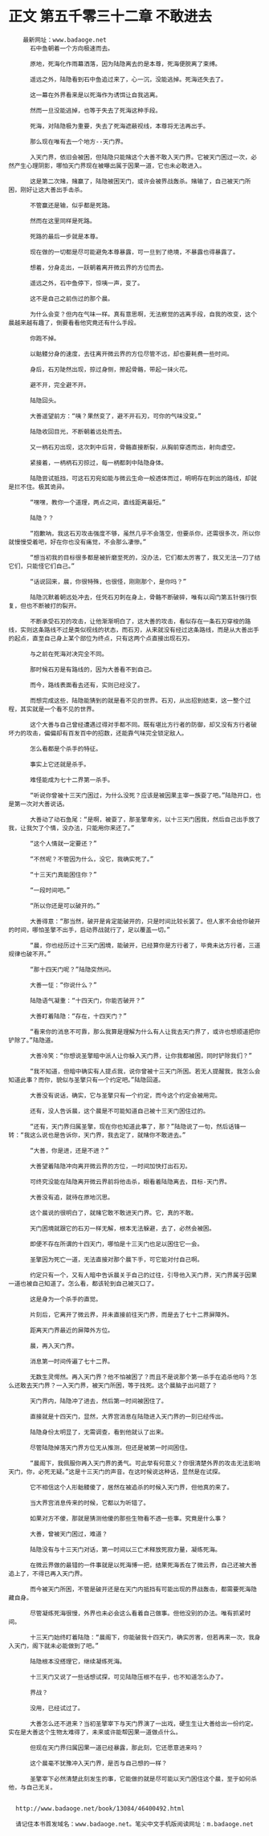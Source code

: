 # 正文 第五千零三十二章 不敢进去
        最新网址：www.badaoge.net
          石中鱼朝着一个方向极速而去。
      
          原地，死海化作雨幕洒落，因为陆隐离去的是本尊，死海便脱离了束缚。
      
          遥远之外，陆隐看到石中鱼追过来了，心一沉，没能逃掉。死海还失去了。
      
          这一幕在外界看来是以死海作为诱饵让自我逃离。
      
          然而一旦没能逃掉，也等于失去了死海这种手段。
      
          死海，对陆隐极为重要，失去了死海遮蔽视线，本尊将无法再出手。
      
          那么现在唯有去一个地方--天门界。
      
          入天门界，依旧会被困，但陆隐只能赌这个大善不敢入天门界。它被天门困过一次，必然产生心理阴影，哪怕天门界现在被曝出属于因果一道，它也未必敢进入。
      
          这是第二次赌，赌赢了，陆隐被困天门，或许会被界战轰杀。赌输了，自己被天门所困，刚好让这大善出手击杀。
      
          不管赢还是输，似乎都是死路。
      
          然而在这里同样是死路。
      
          死路的最后一步就是本尊。
      
          现在做的一切都是尽可能避免本尊暴露，可一旦到了绝境，不暴露也得暴露了。
      
          想着，分身走出，一跃朝着离开微云界的方位而去。
      
          遥远之外，石中鱼停下，惊咦一声，变了。
      
          这不是自己之前伤过的那个晨。
      
          为什么会变？但内在气味一样。真有意思啊，无法察觉的逃离手段，自我的改变，这个晨越来越有趣了，倒要看看他究竟还有什么手段。
      
          你跑不掉。
      
          以骷髅分身的速度，去往离开微云界的方位尽管不远，却也要耗费一些时间。
      
          身后，石刃陡然出现，掠过身侧，擦起骨骼，带起一抹火花。
      
          避不开，完全避不开。
      
          陆隐回头。
      
          大善遥望前方：“咦？果然变了，避不开石刃，可你的气味没变。”
      
          陆隐收回目光，不断朝着远处而去。
      
          又一柄石刃出现，这次刺中后背，骨骼直接断裂，从胸前穿透而出，射向虚空。
      
          紧接着，一柄柄石刃掠过，每一柄都刺中陆隐身体。
      
          陆隐尝试抵挡，可这石刃宛如能与微云生命一般透体而过，明明存在刺出的路线，却就是拦不住。极其诡异。
      
          “嘿嘿，教你一个道理，两点之间，直线距离最短。”
      
          陆隐？？
      
          “抱歉呐，我这石刃攻击强度不够，虽然几乎不会落空，但要杀你，还需很多次，所以你就慢慢受着吧，好在你也没有痛觉，不会那么凄惨。”
      
          “想当初我的目标很多都是被折磨至死的，没办法，它们都太厉害了，我又无法一刀了结它们，只能怪它们自己。”
      
          “话说回来，晨，你很特殊，也很怪，刚刚那个，是你吗？”
      
          陆隐沉默着朝远处冲去，任凭石刃刺在身上，骨骼不断破碎，唯有以阎门第五针强行恢复，但也不断被打的裂开。
      
          不断承受石刃的攻击，让他渐渐明白了，这大善的攻击，看似存在一条石刃穿梭的路线，实则这条路线不过是类似视线的状态，而石刃，从来就没有经过这条路线，而是从大善出手的起点，直至自己身上某个部位为终点，只有这两个点直接出现石刃。
      
          与之前在死海对决完全不同。
      
          那时候石刃是有路线的，因为大善看不到自己。
      
          而今，路线表面看去还有，实则已经没了。
      
          而想完成这些，陆隐能猜到的就是看不见的世界。石刃，从出招到结束，这一整个过程，其实就是一个看不见的世界。
      
          这个大善与自己曾经遭遇过得对手都不同。既有堪比方行者的防御，却又没有方行者破坏力的攻击，偏偏却有百发百中的招数，还能靠气味完全锁定敌人。
      
          怎么看都是个杀手的特征。
      
          事实上它还就是杀手。
      
          难怪能成为七十二界第一杀手。
      
          “听说你曾被十三天门困过，为什么没死？应该是被因果主宰一族耍了吧。”陆隐开口，也是第一次对大善说话。
      
          大善动了动石鱼尾：“是啊，被耍了，那圣擎卑劣，以十三天门困我，然后自己出手放了我，让我欠了个情，没办法，只能用你来还了。”
      
          “这个人情就一定要还？”
      
          “不然呢？不管因为什么，没它，我确实死了。”
      
          “十三天门真能困住你？”
      
          “一段时间吧。”
      
          “所以你还是可以破开的。”
      
          大善得意：“那当然，破开是肯定能破开的，只是时间比较长罢了。但人家不会给你破开的时间，哪怕圣擎不出手，启动界战就行了，足以覆盖一切。”
      
          “晨，你也经历过十三天门困境，能破开，已经算你是方行者了，毕竟未达方行者，三道规律也破不开。”
      
          “那十四天门呢？”陆隐突然问。
      
          大善一怔：“你说什么？”
      
          陆隐语气凝重：“十四天门，你能否破开？”
      
          大善盯着陆隐：“存在，十四天门？”
      
          “看来你的消息不可靠，那么我算是理解为什么有人让我去天门界了，或许也想顺道把你铲除了。”陆隐道。
      
          大善冷笑：“你想说圣擎暗中派人让你躲入天门界，让你我都被困，同时铲除我们？”
      
          “我不知道，但暗中确实有人提点我，说你曾被十三天门所困。若无人提醒我，我怎么会知道此事？而你，貌似与圣擎只有一个约定吧。”陆隐回道。
      
          大善没有说话，确实，它与圣擎只有一个约定，而今这个约定会被用完。
      
          还有，没人告诉晨，这个晨是不可能知道自己被十三天门困住过的。
      
          “还有，天门界归属圣擎，现在你也知道此事了，那？”陆隐说了一句，然后话锋一转：“我这么说也是告诉你，天门界，我去定了，就赌你不敢进去。”
      
          “大善，你是进，还是不进？”
      
          大善望着陆隐冲向离开微云界的方位，一时间加快打出石刃。
      
          可终究没能在陆隐离开微云界前将他击杀，眼看着陆隐离去，目标-天门界。
      
          大善没有追，就待在原地沉思。
      
          这个晨说的很明白了，就赌它敢不敢进天门界。它，真的不敢。
      
          天门困境就跟它的石刃一样无解，根本无法躲避，去了，必然会被困。
      
          即便不存在所谓的十四天门，哪怕是十三天门也足以困住它一会。
      
          圣擎因为死亡一道，无法直接对那个晨下手，可它能对付自己啊。
      
          约定只有一个，又有人暗中告诉晨关于自己的过往，引导他入天门界，天门界属于因果一道也被自己知道了。怎么看，都该轮到自己被灭口了。
      
          这是身为一个杀手的直觉。
      
          片刻后，它离开了微云界，并未直接前往天门界，而是去了七十二界屏障外。
      
          距离天门界最近的屏障外方位。
      
          晨，再入天门界。
      
          消息第一时间传遍了七十二界。
      
          无数生灵愕然。再入天门界？他不怕被困了？而且不是说那个第一杀手在追杀他吗？怎么还敢去天门界？一入天门界，被天门所困，等于找死。这个晨脑子出问题了？
      
          天门界内，陆隐冲了进去，然后第一时间被困住了。
      
          直接就是十四天门，显然，大界宫消息在陆隐进入天门界的一刻已经传出。
      
          陆隐身份太明显了，无需调查，看到他就认了出来。
      
          尽管陆隐掉落天门界方位无从推测，但还是被第一时间困住。
      
          “晨阁下，我佩服你再入天门界的勇气。可此举有何意义？你很清楚外界的攻击无法影响天门，你，必死无疑。”这是十三天门的声音。在这时候说这种话，显然是在试探。
      
          它不相信这个人形骷髅傻了，居然在被追杀的时候入天门界，但他真的来了。
      
          当大界宫消息传来的时候，它都以为听错了。
      
          如果对方不傻，那就是猜测他傻的那些生物看不透一些事。究竟是什么事？
      
          大善，曾被天门困过，难道？
      
          陆隐没有与十三天门对话，第一时间以三亡术释放死寂力量，凝练死海。
      
          在微云界做的最错的一件事就是以死海博一把，结果死海丢在了微云界，自己还被大善追上了，不得已再入天门界。
      
          而今被天门所困，不管是破开还是在天门内抵挡有可能出现的界战轰击，都需要死海隐藏自身。
      
          尽管凝练死海很慢，外界也未必会这么看着自己做事。但他没别的办法。唯有抓紧时间。
      
          十三天门始终盯着陆隐：“晨阁下，你能破我十四天门，确实厉害，但若再来一次，我身入天门，阁下就未必能做到了吧。”
      
          陆隐根本没搭理它，继续凝练死海。
      
          十三天门又说了一些话想试探，可见陆隐压根不在乎，也不知道怎么办了。
      
          界战？
      
          没用，已经试过了。
      
          大善怎么还不进来？当初圣擎宰下与天门界演了一出戏，硬生生让大善给出一份约定。实在是大善这个生物太难得了，未来或许能帮因果一道做点什么。
      
          但现在天门界归属因果一道已经暴露，那此刻，它还愿意进来吗？
      
          这个晨毫不犹豫冲入天门界，是否与自己想的一样？
      
          圣擎宰下必然清楚此刻发生的事，它能做的就是尽可能以天门困住这个晨，至于如何杀他，与自己无关。
      
      
      http://www.badaoge.net/book/13084/46400492.html
      
      请记住本书首发域名：www.badaoge.net。笔尖中文手机版阅读网址：m.badaoge.net